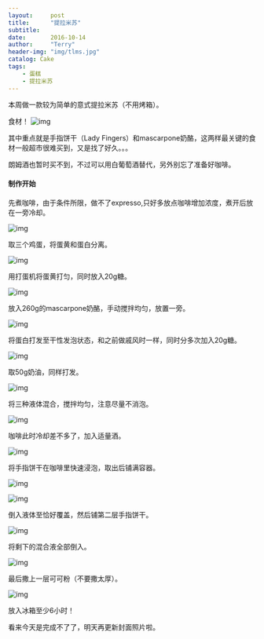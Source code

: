 ```yaml
---
layout:     post
title:      "提拉米苏"
subtitle:   
date:       2016-10-14
author:     "Terry"
header-img: "img/tlms.jpg"
catalog: Cake
tags:
    - 蛋糕
    - 提拉米苏
---
```

本周做一款较为简单的意式提拉米苏（不用烤箱）。

食材！
![img](http://odmaovtkc.bkt.clouddn.com/image/tlms/20161014_184445.jpg)

 其中重点就是手指饼干（Lady Fingers）和mascarpone奶酪，这两样最关键的食材一般超市很难买到，又是找了好久。。。

朗姆酒也暂时买不到，不过可以用白葡萄酒替代，另外别忘了准备好咖啡。

#### 制作开始

先煮咖啡，由于条件所限，做不了expresso,只好多放点咖啡增加浓度，煮开后放在一旁冷却。

![img](http://odmaovtkc.bkt.clouddn.com/image/tlms/20161014_175604.jpg)

取三个鸡蛋，将蛋黄和蛋白分离。

![img](http://odmaovtkc.bkt.clouddn.com/image/tlms/20161014_185501.jpg)

用打蛋机将蛋黄打匀，同时放入20g糖。

![img](http://odmaovtkc.bkt.clouddn.com/image/tlms/20161014_185635.jpg)

放入260g的mascarpone奶酪，手动搅拌均匀，放置一旁。

![img](http://odmaovtkc.bkt.clouddn.com/image/tlms/20161014_190454.jpg)

将蛋白打发至干性发泡状态，和之前做戚风时一样，同时分多次加入20g糖。

![img](http://odmaovtkc.bkt.clouddn.com/image/tlms/20161014_190827.jpg)

取50g奶油，同样打发。

![img](http://odmaovtkc.bkt.clouddn.com/image/tlms/20161014_191700.jpg)

将三种液体混合，搅拌均匀，注意尽量不消泡。

![img](http://odmaovtkc.bkt.clouddn.com/image/tlms/20161014_191916.jpg)

咖啡此时冷却差不多了，加入适量酒。

![img](http://odmaovtkc.bkt.clouddn.com/image/tlms/20161014_184543.jpg)

将手指饼干在咖啡里快速浸泡，取出后铺满容器。

![img](http://odmaovtkc.bkt.clouddn.com/image/tlms/20161014_192030.jpg)

![img](http://odmaovtkc.bkt.clouddn.com/image/tlms/20161014_192139.jpg)

倒入液体至恰好覆盖，然后铺第二层手指饼干。

![img](http://odmaovtkc.bkt.clouddn.com/image/tlms/20161014_200157.jpg)

将剩下的混合液全部倒入。

![img](http://odmaovtkc.bkt.clouddn.com/image/tlms/20161014_200405.jpg)

最后撒上一层可可粉（不要撒太厚）。

![img](http://odmaovtkc.bkt.clouddn.com/image/tlms/20161014_200907.jpg)

放入冰箱至少6小时！

看来今天是完成不了了，明天再更新封面照片啦。

